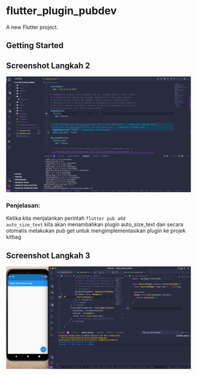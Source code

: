 # flutter_plugin_pubdev

A new Flutter project.

## Getting Started

## Screenshot Langkah 2

![Screenshot 1](images/langkah_2.png)

### Penjelasan:

Ketika kita menjalankan perintah <code>flutter pub add auto_size_text</code> kita akan menambahkan plugin auto_size_text dan secara otomatis melakukan pub get untuk mengimplementasikan plugin ke projek kitbag

## Screenshot Langkah 3

![Screenshot 2](images/langkah_3.png)
